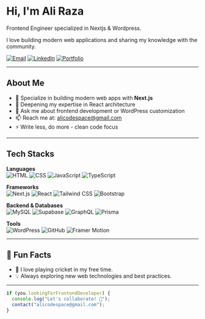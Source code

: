 # Hi, I'm Ali Raza  
Frontend Engineer specialized in Nextjs & Wordpress.

I love building modern web applications and sharing my knowledge with the community.

[![Email](https://img.shields.io/badge/-Email-0e5255?style=for-the-badge&logo=gmail&logoColor=white)](mailto:alicodespace@gmail.com)
[![LinkedIn](https://img.shields.io/badge/-LinkedIn-0e5255?style=for-the-badge&logo=linkedin&logoColor=white)](https://www.linkedin.com/in/aliraza-online)
[![Portfolio](https://img.shields.io/badge/-Portfolio-0e5255?style=for-the-badge&logo=google-chrome&logoColor=white)](https://alicodez.vercel.app/)

----------------------

## About Me

- 🔭 Specialize in building modern web apps with **Next.js**
- 🌱 Deepening my expertise in React architecture
- 💬 Ask me about frontend development or WordPress customization
- 📫 Reach me at: [alicodespace@gmail.com](mailto:alicodespace@gmail.com)
- ⚡ Write less, do more - clean code focus

-----------------

## Tech Stacks

**Languages**  
![HTML](https://img.shields.io/badge/-HTML-0e5255?style=flat-square&logo=html5&logoColor=white)
![CSS](https://img.shields.io/badge/-CSS-0e5255?style=flat-square&logo=css3&logoColor=white)
![JavaScript](https://img.shields.io/badge/-JavaScript-0e5255?style=flat-square&logo=javascript&logoColor=white)
![TypeScript](https://img.shields.io/badge/-TypeScript-0e5255?style=flat-square&logo=typescript&logoColor=white)

**Frameworks**  
![Next.js](https://img.shields.io/badge/-Next.js-0e5255?style=flat-square&logo=nextdotjs&logoColor=white)
![React](https://img.shields.io/badge/-React-0e5255?style=flat-square&logo=react&logoColor=white)
![Tailwind CSS](https://img.shields.io/badge/-Tailwind%20CSS-0e5255?style=flat-square&logo=tailwindcss&logoColor=white)
![Bootstrap](https://img.shields.io/badge/-Bootstrap-0e5255?style=flat-square&logo=bootstrap&logoColor=white)

**Backend & Databases**  
![MySQL](https://img.shields.io/badge/-MySQL-0e5255?style=flat-square&logo=mysql&logoColor=white)
![Supabase](https://img.shields.io/badge/-Supabase-0e5255?style=flat-square&logo=supabase&logoColor=white)
![GraphQL](https://img.shields.io/badge/-GraphQL-0e5255?style=flat-square&logo=graphql&logoColor=white)
![Prisma](https://img.shields.io/badge/-Prisma-0e5255?style=flat-square&logo=prisma&logoColor=white)

**Tools**  
![WordPress](https://img.shields.io/badge/-WordPress-0e5255?style=flat-square&logo=wordpress&logoColor=white)
![GitHub](https://img.shields.io/badge/-GitHub-0e5255?style=flat-square&logo=github&logoColor=white)
![Framer Motion](https://img.shields.io/badge/-Framer%20Motion-0e5255?style=flat-square&logo=framer&logoColor=white)

-------------

## 🎉 Fun Facts  
- 🏏 I love playing cricket in my free time.  
- 💡  Always exploring new web technologies and best practices.

--------

```javascript
if (you.lookingForFrontendDeveloper) {
  console.log("Let's collaborate! 🚀");
  contact("alicodespace@gmail.com");
}
